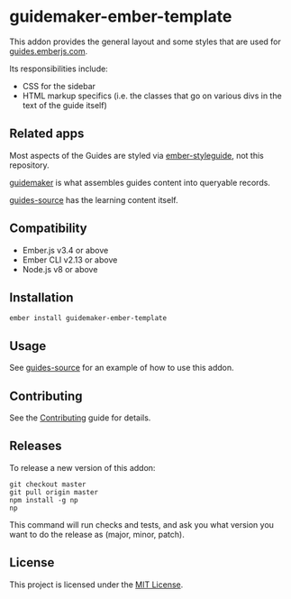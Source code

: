 guidemaker-ember-template
==============================================================================

This addon provides the general layout and some styles that are used for
[guides.emberjs.com](https://guides.emberjs.com/release).

Its responsibilities include:
- CSS for the sidebar
- HTML markup specifics (i.e. the classes that go on various divs in the text of the
guide itself)

## Related apps

Most aspects of the Guides are styled via
[ember-styleguide](https://github.com/ember-learn/ember-styleguide),
not this repository.

[guidemaker](https://github.com/empress/guidemaker) is what
assembles guides content into queryable records.

[guides-source](https://github.com/ember-learn/guides-source)
has the learning content itself.

Compatibility
------------------------------------------------------------------------------

* Ember.js v3.4 or above
* Ember CLI v2.13 or above
* Node.js v8 or above


Installation
------------------------------------------------------------------------------

```
ember install guidemaker-ember-template
```


Usage
------------------------------------------------------------------------------

See [guides-source](https://github.com/ember-learn/guides-source)
for an example of how to use this addon.


Contributing
------------------------------------------------------------------------------

See the [Contributing](CONTRIBUTING.md) guide for details.

Releases
------------------------------------------------------------------------------

To release a new version of this addon:

```
git checkout master
git pull origin master
npm install -g np
np
```

This command will run checks and tests, and ask you what version you want
to do the release as (major, minor, patch).

License
------------------------------------------------------------------------------

This project is licensed under the [MIT License](LICENSE.md).
